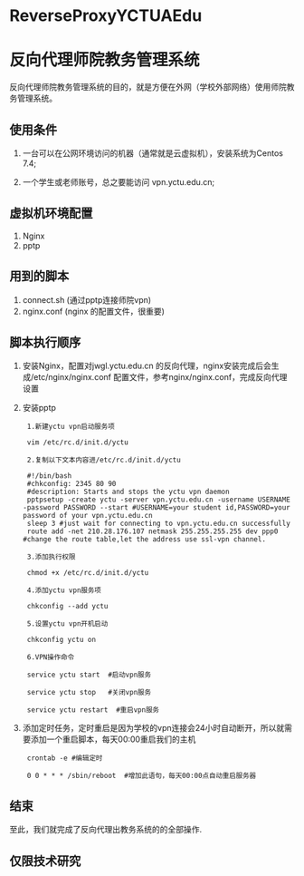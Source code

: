 # ReverseProxyYCTUAEdu
# 反向代理师院教务管理系统

反向代理师院教务管理系统的目的，就是方便在外网（学校外部网络）使用师院教务管理系统。

## 使用条件

1. 一台可以在公网环境访问的机器（通常就是云虚拟机），安装系统为Centos 7.4;

2. 一个学生或老师账号，总之要能访问 vpn.yctu.edu.cn;

## 虚拟机环境配置
1. Nginx
2. pptp

## 用到的脚本
1. connect.sh (通过pptp连接师院vpn)
2. nginx.conf (nginx 的配置文件，很重要)

## 脚本执行顺序
1. 安装Nginx，配置对jwgl.yctu.edu.cn 的反向代理，nginx安装完成后会生成/etc/nginx/nginx.conf 配置文件，参考nginx/nginx.conf，完成反向代理设置

2. 安装pptp

        1.新建yctu vpn启动服务项

        vim /etc/rc.d/init.d/yctu
 
        2.复制以下文本内容进/etc/rc.d/init.d/yctu
 
        #!/bin/bash
        #chkconfig: 2345 80 90
        #description: Starts and stops the yctu vpn daemon
        pptpsetup -create yctu -server vpn.yctu.edu.cn -username USERNAME -password PASSWORD --start #USERNAME=your student id,PASSWORD=your password of your vpn.yctu.edu.cn
        sleep 3 #just wait for connecting to vpn.yctu.edu.cn successfully
        route add -net 210.28.176.107 netmask 255.255.255.255 dev ppp0 #change the route table,let the address use ssl-vpn channel.
    
        3.添加执行权限
    
        chmod +x /etc/rc.d/init.d/yctu
    
        4.添加yctu vpn服务项

        chkconfig --add yctu
    
        5.设置yctu vpn开机启动
    
        chkconfig yctu on
    
        6.VPN操作命令
    
        service yctu start  #启动vpn服务
    
        service yctu stop   #关闭vpn服务
    
        service yctu restart  #重启vpn服务

3. 添加定时任务，定时重启是因为学校的vpn连接会24小时自动断开，所以就需要添加一个重启脚本，每天00:00重启我们的主机

        crontab -e #编辑定时

        0 0 * * * /sbin/reboot  #增加此语句，每天00:00点自动重启服务器

## 结束

至此，我们就完成了反向代理出教务系统的的全部操作.

## 仅限技术研究